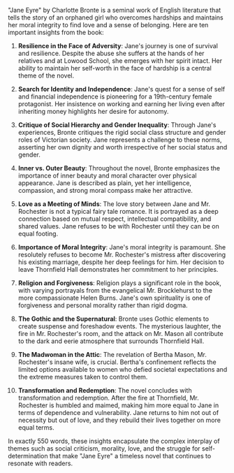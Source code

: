 "Jane Eyre" by Charlotte Bronte is a seminal work of English literature that tells the story of an orphaned girl who overcomes hardships and maintains her moral integrity to find love and a sense of belonging. Here are ten important insights from the book:

1. **Resilience in the Face of Adversity**: Jane's journey is one of survival and resilience. Despite the abuse she suffers at the hands of her relatives and at Lowood School, she emerges with her spirit intact. Her ability to maintain her self-worth in the face of hardship is a central theme of the novel.

2. **Search for Identity and Independence**: Jane's quest for a sense of self and financial independence is pioneering for a 19th-century female protagonist. Her insistence on working and earning her living even after inheriting money highlights her desire for autonomy.

3. **Critique of Social Hierarchy and Gender Inequality**: Through Jane's experiences, Bronte critiques the rigid social class structure and gender roles of Victorian society. Jane represents a challenge to these norms, asserting her own dignity and worth irrespective of her social status and gender.

4. **Inner vs. Outer Beauty**: Throughout the novel, Bronte emphasizes the importance of inner beauty and moral character over physical appearance. Jane is described as plain, yet her intelligence, compassion, and strong moral compass make her attractive.

5. **Love as a Meeting of Minds**: The love story between Jane and Mr. Rochester is not a typical fairy tale romance. It is portrayed as a deep connection based on mutual respect, intellectual compatibility, and shared values. Jane refuses to be with Rochester until they can be on equal footing.

6. **Importance of Moral Integrity**: Jane's moral integrity is paramount. She resolutely refuses to become Mr. Rochester's mistress after discovering his existing marriage, despite her deep feelings for him. Her decision to leave Thornfield Hall demonstrates her commitment to her principles.

7. **Religion and Forgiveness**: Religion plays a significant role in the book, with varying portrayals from the evangelical Mr. Brocklehurst to the more compassionate Helen Burns. Jane's own spirituality is one of forgiveness and personal morality rather than rigid dogma.

8. **The Gothic and the Supernatural**: Bronte uses Gothic elements to create suspense and foreshadow events. The mysterious laughter, the fire in Mr. Rochester's room, and the attack on Mr. Mason all contribute to the dark and eerie atmosphere that surrounds Thornfield Hall.

9. **The Madwoman in the Attic**: The revelation of Bertha Mason, Mr. Rochester's insane wife, is crucial. Bertha's confinement reflects the limited options available to women who defied societal expectations and the extreme measures taken to control them.

10. **Transformation and Redemption**: The novel concludes with transformation and redemption. After the fire at Thornfield, Mr. Rochester is humbled and maimed, making him more equal to Jane in terms of dependence and vulnerability. Jane returns to him not out of necessity but out of love, and they rebuild their lives together on more equal terms.

In exactly 550 words, these insights encapsulate the complex interplay of themes such as social criticism, morality, love, and the struggle for self-determination that make "Jane Eyre" a timeless novel that continues to resonate with readers.